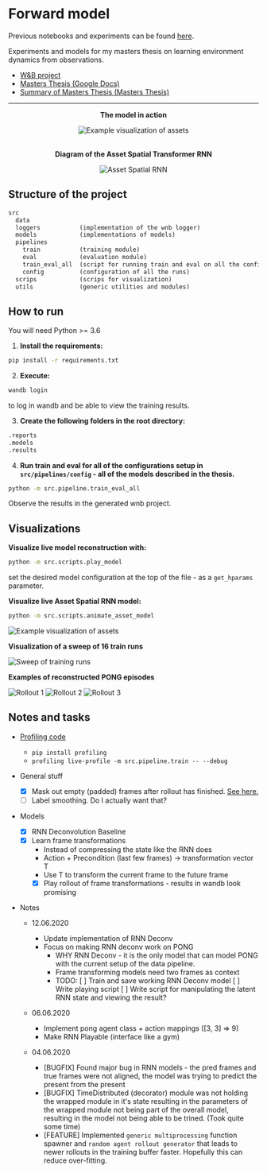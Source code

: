 # Forward model

Previous notebooks and experiments can be found [here](https://github.com/ichko/differentiable-simulation).

Experiments and models for my masters thesis on learning environment dynamics from observations.

- [W&B project](https://app.wandb.ai/ichko/forward_models)
- [Masters Thesis (Google Docs)](https://docs.google.com/document/d/1a7fxuHeIYLJD2ZPL9yHcXiG7PGmSVxTuiN-7uU6i41k)
- [Summary of Masters Thesis (Masters Thesis)](https://docs.google.com/document/d/1vaje3BEKWGcNAOkqg1pZA206oVw6ojhbJNod7F8b88k)

---

<div style="text-align:center">

**The model in action**

<img alt="Example visualization of assets" src="assets/assets_visualized.gif" />

<br/>
<br/>

**Diagram of the Asset Spatial Transformer RNN**

![Asset Spatial RNN](assets/asset_spatial_rnn.PNG)

</div>

## Structure of the project

```txt
src
  data
  loggers           (implementation of the wnb logger)
  models            (implementations of models)
  pipelines
    train           (training module)
    eval            (evaluation module)
    train_eval_all  (script for running train and eval on all the configurations)
    config          (configuration of all the runs)
  scrips            (scrips for visualization)
  utils             (generic utilities and modules)
```

## How to run

You will need Python >= 3.6

1. **Install the requirements:**

```sh
pip install -r requirements.txt
```

2. **Execute:**

```sh
wandb login
```

to log in wandb and be able to view the training results.

3. **Create the following folders in the root directory:**

```txt
.reports
.models
.results
```

4. **Run train and eval for all of the configurations setup in `src/pipelines/config` - all of the models described in the thesis.**

```sh
python -m src.pipeline.train_eval_all
```

Observe the results in the generated wnb project.

## Visualizations

**Visualize live model reconstruction with:**

```sh
python -m src.scripts.play_model
```

set the desired model configuration at the top of the file - as a `get_hparams` parameter.

**Visualize live Asset Spatial RNN model:**

```sh
python -m src.scripts.animate_asset_model
```

![Example visualization of assets](assets/assets_visualized.PNG)

**Visualization of a sweep of 16 train runs**

![Sweep of training runs](assets/sweep.PNG)

**Examples of reconstructed PONG episodes**

![Rollout 1](assets/rollout_1.PNG)
![Rollout 2](assets/rollout_2.PNG)
![Rollout 3](assets/rollout_3.PNG)

## Notes and tasks

- [Profiling code](https://toucantoco.com/en/tech-blog/tech/python-performance-optimization)

  - `pip install profiling`
  - `profiling live-profile -m src.pipeline.train -- --debug`

- General stuff

  - [x] Mask out empty (padded) frames after rollout has finished. [See here.](https://www.kdnuggets.com/2018/06/taming-lstms-variable-sized-mini-batches-pytorch.html)
  - [ ] Label smoothing. Do I actually want that?

- Models

  - [x] RNN Deconvolution Baseline
  - [x] Learn frame transformations
    - Instead of compressing the state like the RNN does
    - Action + Precondition (last few frames) -> transformation vector T
    - Use T to transform the current frame to the future frame
    - [x] Play rollout of frame transformations - results in wandb look promising

- Notes

  - 12.06.2020

    - Update implementation of RNN Deconv
    - Focus on making RNN deconv work on PONG
      - WHY RNN Deconv - it is the only model that can model PONG with the current setup of the data pipeline.
      - Frame transforming models need two frames as context
      - TODO:
        [ ] Train and save working RNN Deconv model
        [ ] Write playing script
        [ ] Write script for manipulating the latent RNN state and viewing the result?

  - 06.06.2020

    - Implement pong agent class + action mappings ([3, 3] => 9)
    - Make RNN Playable (interface like a gym)

  - 04.06.2020
    - [BUGFIX] Found major bug in RNN models - the pred frames and true frames were not aligned, the model was trying to predict the present from the present
    - [BUGFIX] TimeDistributed (decorator) module was not holding the wrapped module in it's state resulting in the parameters of the wrapped module not being part of the overall model, resulting in the model not being able to be trined. (Took quite some time)
    - [FEATURE] Implemented `generic multiprocessing` function spawner and `random agent rollout generator` that leads to newer rollouts in the training buffer faster. Hopefully this can reduce over-fitting.
